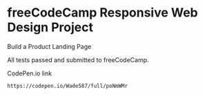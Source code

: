 # freeCodeCamp Responsive Web Design Project

Build a Product Landing Page

All tests passed and submitted to freeCodeCamp.

CodePen.io link
``` 
https://codepen.io/Wade587/full/poNmWMr
```
